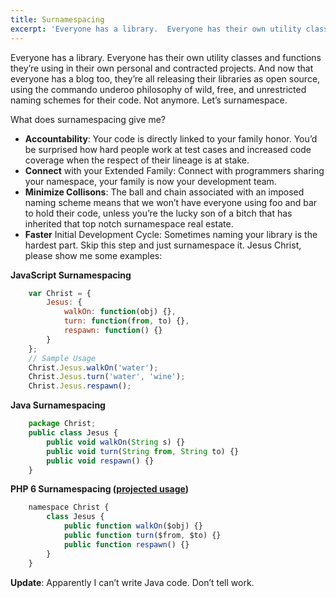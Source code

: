 ```yaml
---
title: Surnamespacing
excerpt: 'Everyone has a library.  Everyone has their own utility classes and functions they''re using in their own personal and contracted projects.  And now that everyone has a blog too, they''re all releasing their libraries as open source, using the commando underoo philosophy of wild, free, and unrestricted naming schemes for their code.  Not anymore.  Let''s surnamespace.'
---
```


Everyone has a library. Everyone has their own utility classes and functions they’re using in their own personal and contracted projects. And now that everyone has a blog too, they’re all releasing their libraries as open source, using the commando underoo philosophy of wild, free, and unrestricted naming schemes for their code. Not anymore. Let’s surnamespace.

What does surnamespacing give me?

*   **Accountability**: Your code is directly linked to your family honor. You’d be surprised how hard people work at test cases and increased code coverage when the respect of their lineage is at stake.
*   **Connect** with your Extended Family: Connect with programmers sharing your namespace, your family is now your development team.
*   **Minimize Collisons**: The ball and chain associated with an imposed naming scheme means that we won’t have everyone using foo and bar to hold their code, unless you’re the lucky son of a bitch that has inherited that top notch surnamespace real estate.
*   **Faster** Initial Development Cycle: Sometimes naming your library is the hardest part. Skip this step and just surnamespace it.
Jesus Christ, please show me some examples:

**JavaScript Surnamespacing**

```js
    var Christ = {
        Jesus: {
            walkOn: function(obj) {},
            turn: function(from, to) {},
            respawn: function() {}
        }
    };
    // Sample Usage
    Christ.Jesus.walkOn('water');
    Christ.Jesus.turn('water', 'wine');
    Christ.Jesus.respawn();
```

**Java Surnamespacing**

```js
    package Christ;
    public class Jesus {
        public void walkOn(String s) {}
        public void turn(String from, String to) {}
        public void respawn() {}
    }
```

**PHP 6 Surnamespacing ([projected usage][1])**

```js
    namespace Christ {
        class Jesus {
            public function walkOn($obj) {}
            public function turn($from, $to) {}
            public function respawn() {}
        }
    }
```

**Update**: Apparently I can’t write Java code. Don’t tell work.

 [1]: http://php.net/~derick/meeting-notes.html
